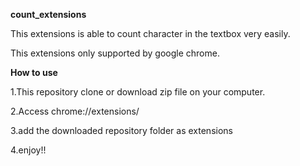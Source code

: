 **count_extensions**

This extensions is able to count character in the textbox very easily.

This extensions only supported by google chrome.

**How to use**

1.This repository clone or download zip file on your computer.

2.Access chrome://extensions/ 

3.add the downloaded repository folder as extensions

4.enjoy!!

